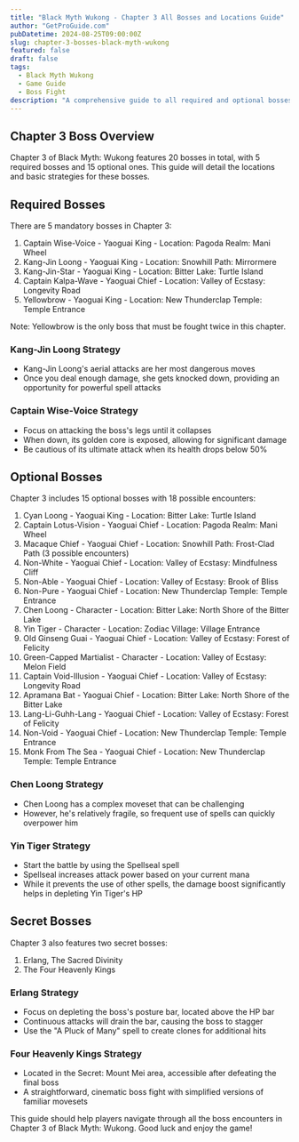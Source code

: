 ```yaml
---
title: "Black Myth Wukong - Chapter 3 All Bosses and Locations Guide"
author: "GetProGuide.com"
pubDatetime: 2024-08-25T09:00:00Z
slug: chapter-3-bosses-black-myth-wukong
featured: false
draft: false
tags:
  - Black Myth Wukong
  - Game Guide
  - Boss Fight
description: "A comprehensive guide to all required and optional bosses in Chapter 3 of Black Myth: Wukong, including their locations and basic battle strategies."
---
```


## Chapter 3 Boss Overview

Chapter 3 of Black Myth: Wukong features 20 bosses in total, with 5 required bosses and 15 optional ones. This guide will detail the locations and basic strategies for these bosses.

## Required Bosses

There are 5 mandatory bosses in Chapter 3:

1. Captain Wise-Voice - Yaoguai King - Location: Pagoda Realm: Mani Wheel
2. Kang-Jin Loong - Yaoguai King - Location: Snowhill Path: Mirrormere
3. Kang-Jin-Star - Yaoguai King - Location: Bitter Lake: Turtle Island
4. Captain Kalpa-Wave - Yaoguai Chief - Location: Valley of Ecstasy: Longevity Road
5. Yellowbrow - Yaoguai King - Location: New Thunderclap Temple: Temple Entrance

Note: Yellowbrow is the only boss that must be fought twice in this chapter.

### Kang-Jin Loong Strategy

- Kang-Jin Loong's aerial attacks are her most dangerous moves
- Once you deal enough damage, she gets knocked down, providing an opportunity for powerful spell attacks

### Captain Wise-Voice Strategy

- Focus on attacking the boss's legs until it collapses
- When down, its golden core is exposed, allowing for significant damage
- Be cautious of its ultimate attack when its health drops below 50%

## Optional Bosses

Chapter 3 includes 15 optional bosses with 18 possible encounters:

1. Cyan Loong - Yaoguai King - Location: Bitter Lake: Turtle Island
2. Captain Lotus-Vision - Yaoguai Chief - Location: Pagoda Realm: Mani Wheel
3. Macaque Chief - Yaoguai Chief - Location: Snowhill Path: Frost-Clad Path (3 possible encounters)
4. Non-White - Yaoguai Chief - Location: Valley of Ecstasy: Mindfulness Cliff
5. Non-Able - Yaoguai Chief - Location: Valley of Ecstasy: Brook of Bliss
6. Non-Pure - Yaoguai Chief - Location: New Thunderclap Temple: Temple Entrance
7. Chen Loong - Character - Location: Bitter Lake: North Shore of the Bitter Lake
8. Yin Tiger - Character - Location: Zodiac Village: Village Entrance
9. Old Ginseng Guai - Yaoguai Chief - Location: Valley of Ecstasy: Forest of Felicity
10. Green-Capped Martialist - Character - Location: Valley of Ecstasy: Melon Field
11. Captain Void-Illusion - Yaoguai Chief - Location: Valley of Ecstasy: Longevity Road
12. Apramana Bat - Yaoguai Chief - Location: Bitter Lake: North Shore of the Bitter Lake
13. Lang-Li-Guhh-Lang - Yaoguai Chief - Location: Valley of Ecstasy: Forest of Felicity
14. Non-Void - Yaoguai Chief - Location: New Thunderclap Temple: Temple Entrance
15. Monk From The Sea - Yaoguai Chief - Location: New Thunderclap Temple: Temple Entrance

### Chen Loong Strategy

- Chen Loong has a complex moveset that can be challenging
- However, he's relatively fragile, so frequent use of spells can quickly overpower him

### Yin Tiger Strategy

- Start the battle by using the Spellseal spell
- Spellseal increases attack power based on your current mana
- While it prevents the use of other spells, the damage boost significantly helps in depleting Yin Tiger's HP

## Secret Bosses

Chapter 3 also features two secret bosses:

1. Erlang, The Sacred Divinity
2. The Four Heavenly Kings

### Erlang Strategy

- Focus on depleting the boss's posture bar, located above the HP bar
- Continuous attacks will drain the bar, causing the boss to stagger
- Use the "A Pluck of Many" spell to create clones for additional hits

### Four Heavenly Kings Strategy

- Located in the Secret: Mount Mei area, accessible after defeating the final boss
- A straightforward, cinematic boss fight with simplified versions of familiar movesets

This guide should help players navigate through all the boss encounters in Chapter 3 of Black Myth: Wukong. Good luck and enjoy the game!